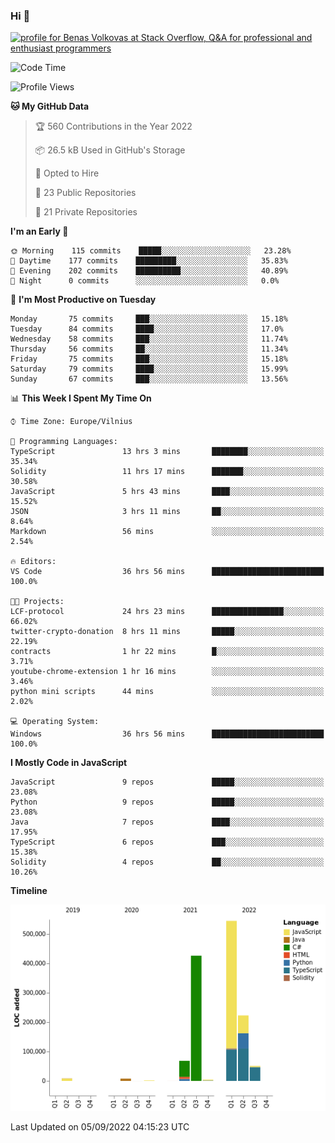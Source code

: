 ### Hi 👋
<a href="https://stackoverflow.com/users/14954249/benas-volkovas"><img src="https://stackoverflow.com/users/flair/14954249.png?theme=dark" width="208" height="58" alt="profile for Benas Volkovas at Stack Overflow, Q&amp;A for professional and enthusiast programmers" title="profile for Benas Volkovas at Stack Overflow, Q&amp;A for professional and enthusiast programmers"></a>

<!--START_SECTION:waka-->
![Code Time](http://img.shields.io/badge/Code%20Time-897%20hrs%204%20mins-blue)

![Profile Views](http://img.shields.io/badge/Profile%20Views-25-blue)

**🐱 My GitHub Data** 

> 🏆 560 Contributions in the Year 2022
 > 
> 📦 26.5 kB Used in GitHub's Storage 
 > 
> 💼 Opted to Hire
 > 
> 📜 23 Public Repositories 
 > 
> 🔑 21 Private Repositories  
 > 
**I'm an Early 🐤** 

```text
🌞 Morning    115 commits    █████░░░░░░░░░░░░░░░░░░░░   23.28% 
🌆 Daytime    177 commits    █████████░░░░░░░░░░░░░░░░   35.83% 
🌃 Evening    202 commits    ██████████░░░░░░░░░░░░░░░   40.89% 
🌙 Night      0 commits      ░░░░░░░░░░░░░░░░░░░░░░░░░   0.0%

```
📅 **I'm Most Productive on Tuesday** 

```text
Monday       75 commits     ███░░░░░░░░░░░░░░░░░░░░░░   15.18% 
Tuesday      84 commits     ████░░░░░░░░░░░░░░░░░░░░░   17.0% 
Wednesday    58 commits     ███░░░░░░░░░░░░░░░░░░░░░░   11.74% 
Thursday     56 commits     ██░░░░░░░░░░░░░░░░░░░░░░░   11.34% 
Friday       75 commits     ███░░░░░░░░░░░░░░░░░░░░░░   15.18% 
Saturday     79 commits     ████░░░░░░░░░░░░░░░░░░░░░   15.99% 
Sunday       67 commits     ███░░░░░░░░░░░░░░░░░░░░░░   13.56%

```


📊 **This Week I Spent My Time On** 

```text
⌚︎ Time Zone: Europe/Vilnius

💬 Programming Languages: 
TypeScript               13 hrs 3 mins       ████████░░░░░░░░░░░░░░░░░   35.34% 
Solidity                 11 hrs 17 mins      ███████░░░░░░░░░░░░░░░░░░   30.58% 
JavaScript               5 hrs 43 mins       ████░░░░░░░░░░░░░░░░░░░░░   15.52% 
JSON                     3 hrs 11 mins       ██░░░░░░░░░░░░░░░░░░░░░░░   8.64% 
Markdown                 56 mins             ░░░░░░░░░░░░░░░░░░░░░░░░░   2.54%

🔥 Editors: 
VS Code                  36 hrs 56 mins      █████████████████████████   100.0%

🐱‍💻 Projects: 
LCF-protocol             24 hrs 23 mins      ████████████████░░░░░░░░░   66.02% 
twitter-crypto-donation  8 hrs 11 mins       █████░░░░░░░░░░░░░░░░░░░░   22.19% 
contracts                1 hr 22 mins        █░░░░░░░░░░░░░░░░░░░░░░░░   3.71% 
youtube-chrome-extension 1 hr 16 mins        ░░░░░░░░░░░░░░░░░░░░░░░░░   3.46% 
python mini scripts      44 mins             ░░░░░░░░░░░░░░░░░░░░░░░░░   2.02%

💻 Operating System: 
Windows                  36 hrs 56 mins      █████████████████████████   100.0%

```

**I Mostly Code in JavaScript** 

```text
JavaScript               9 repos             █████░░░░░░░░░░░░░░░░░░░░   23.08% 
Python                   9 repos             █████░░░░░░░░░░░░░░░░░░░░   23.08% 
Java                     7 repos             ████░░░░░░░░░░░░░░░░░░░░░   17.95% 
TypeScript               6 repos             ███░░░░░░░░░░░░░░░░░░░░░░   15.38% 
Solidity                 4 repos             ██░░░░░░░░░░░░░░░░░░░░░░░   10.26%

```


**Timeline**

![Chart not found](https://raw.githubusercontent.com/BenasVolkovas/BenasVolkovas/main/charts/bar_graph.png) 


 Last Updated on 05/09/2022 04:15:23 UTC
<!--END_SECTION:waka-->
